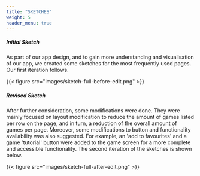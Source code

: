 ```yaml
---
title: "SKETCHES"
weight: 5
header_menu: true
---
```


##### Initial Sketch
As part of our app design, and to gain more understanding and visualisation of our app, we created some sketches for the most frequently used pages. 
Our first iteration follows.

{{< figure src="images/sketch-full-before-edit.png" >}}
<br>

##### Revised Sketch
After further consideration, some modifications were done.
They were mainly focused on layout modification to reduce the amount of games listed per row on the page, and in turn, a reduction of the overall amount of games per page.
Moreover, some modifications to button and functionality availability was also suggested.
For example, an 'add to favourites' and a game 'tutorial' button were added to the game screen for a more complete and accessible functionality.
The second iteration of the sketches is shown below.

{{< figure src="images/sketch-full-after-edit.png" >}}

[//]: # ({{< gallery-slider "/static/images/slide" >}})